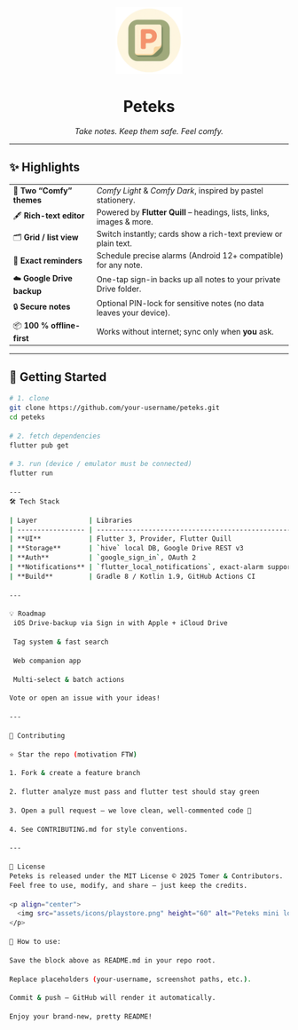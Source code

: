 <!--
  README.md  –  Peteks ✨
  A cozy, theme-able note-taking app with rich-text editing & automatic Drive backups
-->

<p align="center">
  <img src="assets/icons/playstore.png" height="120" alt="Peteks logo" />
</p>

<h1 align="center">Peteks</h1>
<p align="center">
  <i>Take notes.  Keep them safe.  Feel comfy.</i>
</p>

---

## ✨ Highlights

| | |
|---|---|
| 🎨 **Two “Comfy” themes** | _Comfy Light_ & _Comfy Dark_, inspired by pastel stationery. |
| 🖋 **Rich-text editor** | Powered by **Flutter Quill** – headings, lists, links, images & more. |
| 🗂 **Grid / list view** | Switch instantly; cards show a rich-text preview or plain text. |
| 🔔 **Exact reminders** | Schedule precise alarms (Android 12+ compatible) for any note. |
| ☁️ **Google Drive backup** | One-tap sign-in backs up all notes to your private Drive folder. |
| 🔒 **Secure notes** | Optional PIN-lock for sensitive notes (no data leaves your device). |
| 📦 **100 % offline-first** | Works without internet; sync only when **you** ask. |


---

## 🚀 Getting Started

```bash
# 1. clone
git clone https://github.com/your-username/peteks.git
cd peteks

# 2. fetch dependencies
flutter pub get

# 3. run (device / emulator must be connected)
flutter run

---
🛠 Tech Stack

| Layer             | Libraries                                          |
| ----------------- | -------------------------------------------------- |
| **UI**            | Flutter 3, Provider, Flutter Quill                 |
| **Storage**       | `hive` local DB, Google Drive REST v3              |
| **Auth**          | `google_sign_in`, OAuth 2                          |
| **Notifications** | `flutter_local_notifications`, exact-alarm support |
| **Build**         | Gradle 8 / Kotlin 1.9, GitHub Actions CI           |

---

💡 Roadmap
 iOS Drive-backup via Sign in with Apple + iCloud Drive

 Tag system & fast search

 Web companion app

 Multi-select & batch actions

Vote or open an issue with your ideas!

---

🤝 Contributing

⭐ Star the repo (motivation FTW)

1. Fork & create a feature branch

2. flutter analyze must pass and flutter test should stay green

3. Open a pull request – we love clean, well-commented code 🙂

4. See CONTRIBUTING.md for style conventions.

---

📃 License
Peteks is released under the MIT License © 2025 Tomer & Contributors.
Feel free to use, modify, and share – just keep the credits.

<p align="center">
  <img src="assets/icons/playstore.png" height="60" alt="Peteks mini logo" />
</p>

🔹 How to use:

Save the block above as README.md in your repo root.

Replace placeholders (your-username, screenshot paths, etc.).

Commit & push – GitHub will render it automatically.

Enjoy your brand-new, pretty README!